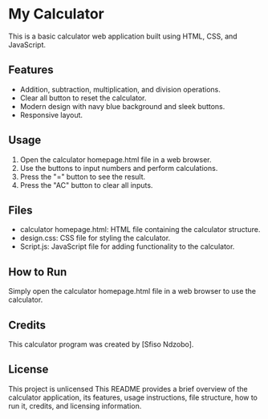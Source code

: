 # My Calculator

This is a basic calculator web application built using HTML, CSS, and JavaScript.

## Features

- Addition, subtraction, multiplication, and division operations.
- Clear all button to reset the calculator.
- Modern design with navy blue background and sleek buttons.
- Responsive layout.

## Usage

1. Open the calculator homepage.html file in a web browser.
2. Use the buttons to input numbers and perform calculations.
3. Press the "=" button to see the result.
4. Press the "AC" button to clear all inputs.

## Files

- calculator homepage.html: HTML file containing the calculator structure.
- design.css: CSS file for styling the calculator.
- Script.js: JavaScript file for adding functionality to the calculator.

## How to Run

Simply open the calculator homepage.html file in a web browser to use the calculator.

## Credits

This calculator program was created by [Sfiso Ndzobo].

## License

This project is unlicensed
This README provides a brief overview of the calculator application, its features, usage instructions, file structure, how to run it, credits, and licensing information.
